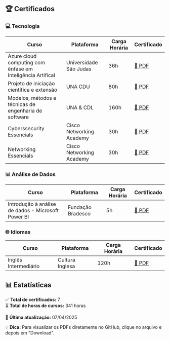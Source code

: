 
## 🏆 Certificados

### 💻 Tecnologia
| Curso | Plataforma | Carga Horária | Certificado |
|-------|------------|--------------|-------------|
| Azure cloud computing com ênfase em Inteligência Artifical | Universidade São Judas | 36h | [📁 PDF](/certificados/tecnologia/certificado-git-github.pdf) |
| Projeto de iniciação científica e extensão | UNA CDU | 80h | [📁 PDF](/certificados/tecnologia/certificado-python.pdf) |
| Modelos, métodos e técnicas de engenharia de software | UNA & CDL | 160h | [📁 PDF](/certificados/tecnologia/certificado-python.pdf) |
| Cyberssecurity Essencials | Cisco Networking Academy | 30h | [📁 PDF](/certificados/tecnologia/certificado-python.pdf) |
| Networking Essencials | Cisco Networking Academy | 30h | [📁 PDF](/certificados/tecnologia/certificado-python.pdf) |

### 📊 Análise de Dados
| Curso | Plataforma | Carga Horária | Certificado |
|-------|------------|--------------|-------------|
| Introdução à análise de dados - Microsoft Power BI | Fundação Bradesco | 5h | [📁 PDF](/certificados/dados/certificado-power-bi.pdf) |

### 🌐 Idiomas
| Curso | Plataforma | Carga Horária | Certificado |
|-------|------------|--------------|-------------|
| Inglês Intermediário | Cultura Inglesa | 120h | [📁 PDF](/certificados/idiomas/certificado-ingles.pdf) |

## 📊 Estatísticas
✅ **Total de certificados:** 7  
⏳ **Total de horas de cursos:** 341 horas  

📌 **Última atualização:** 07/04/2025

💡 **Dica:** Para visualizar os PDFs diretamente no GitHub, clique no arquivo e depois em "Download".
